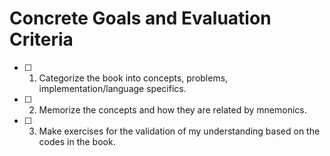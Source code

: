 <!--
In the first reading, I will go from the start to the end summarizing the language-specific features, and generalizing the overall model and concepts regarding the server, which I will memorize using mnemonics. Next, I will make review problems using the examples in the book to evaluate my understanding. If needed, I will read again some particular parts of the book, not the entire book. Then I will solve the review problems to check my mental model.
-->

# Concrete Goals and Evaluation Criteria
<!-- 
1. Make it fun.
2. Make it specific, measurable, provable.
3. Make it last.
-->
- [ ] 1. Categorize the book into concepts, problems, implementation/language specifics.
- [ ] 2. Memorize the concepts and how they are related by mnemonics.
- [ ] 3. Make exercises for the validation of my understanding based on the codes in the book.

<!--
# Archiving Template
The main points are not to cheat myself that I understood when I actually didn't, and review my thought process. So try to include at least these:
### 1. The approaches/strategies I used and why
### 2. The proof that I reached the goal
### 3. If not, what I did to make amends + re-evaluation till I do.
-->
